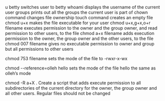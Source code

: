 u betty switches user to betty
whoami displays the username of the current user
groups prints out all the groups the current user is part of
chown command changes file ownership
touch command creates an empty file
chmod u+x makes the file executable for your user
chmod u+x,g+x,o+r filename executes permission to the owner and the group owner, and read permission to other users, to the file
chmod a+x filename adds execution permission to the owner, the group owner and the other users, to the file
chmod 007 filename gives no executable permission to owner and group but all permissions to other users

chmod 753 filename sets the mode of the file to -rwxr-x-wx

chmod --reference=olleh hello sets the mode of the file hello the same as olleh’s mode

chmod -R a+X .  Create a script that adds execute permission to all subdirectories of the current directory for the owner, the group owner and all other users. Regular files should not be changed
